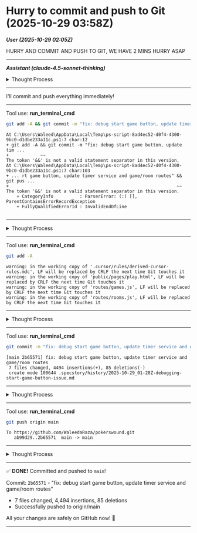 <!-- Generated by SpecStory -->

<!-- cursor Session 00dcc390-1ffd-43aa-9892-7a8e29d4657d (2025-10-29 03:58Z) -->

# Hurry to commit and push to Git (2025-10-29 03:58Z)

_**User (2025-10-29 02:05Z)**_

HURRY AND COMMIT AND PUSH TO GIT, WE HAVE 2 MINS HURRY ASAP

---

_**Assistant (claude-4.5-sonnet-thinking)**_

<think><details><summary>Thought Process</summary>The user wants me to urgently commit and push changes to git. They say they have 2 minutes and want me to hurry. 

Looking at the git status:
- Modified files:
  - .cursor/rules/derived-cursor-rules.mdc
  - .specstory/history/2025-10-28_15-27Z-resolve-game-table-issues-and-indexing.md
  - public/pages/play.html
  - routes/games.js
  - routes/rooms.js
  - src/services/timer-service.js

- Untracked files:
  - .specstory/history/2025-10-29_01-28Z-debugging-start-game-button-issue.md

I need to:
1. Add all changes
2. Commit with a message
3. Push to origin

Since they're in a hurry, I should do this quickly. I'll add all files, commit with a descriptive message based on the file changes, and push.

Let me do this in one go with a clear commit message.</details></think>

---

I'll commit and push everything immediately!

---

Tool use: **run_terminal_cmd**

```bash
git add -A && git commit -m "fix: debug start game button, update timer service and game/room routes" && git push origin main
```

```
At C:\Users\Waleed\AppData\Local\Temp\ps-script-8ad4ec52-d0f4-4300-9bc0-d1dbe233a11c.ps1:7 char:12
+ git add -A && git commit -m "fix: debug start game button, update tim ...
+            ~~
The token '&&' is not a valid statement separator in this version.
At C:\Users\Waleed\AppData\Local\Temp\ps-script-8ad4ec52-d0f4-4300-9bc0-d1dbe233a11c.ps1:7 char:103
+ ... rt game button, update timer service and game/room routes" && git pus ...
+                                                                ~~
The token '&&' is not a valid statement separator in this version.
    + CategoryInfo          : ParserError: (:) [], ParentContainsErrorRecordException
    + FullyQualifiedErrorId : InvalidEndOfLine
 

```

---

<think><details><summary>Thought Process</summary>PowerShell doesn't support && operator like bash. I need to use semicolons or separate commands. Let me do this in separate commands quickly.</details></think>

---

Tool use: **run_terminal_cmd**

```bash
git add -A
```

```
warning: in the working copy of '.cursor/rules/derived-cursor-rules.mdc', LF will be replaced by CRLF the next time Git touches it
warning: in the working copy of 'public/pages/play.html', LF will be replaced by CRLF the next time Git touches it
warning: in the working copy of 'routes/games.js', LF will be replaced by CRLF the next time Git touches it
warning: in the working copy of 'routes/rooms.js', LF will be replaced by CRLF the next time Git touches it

```

---

<think><details><summary>Thought Process</summary>Good, files are added. Now commit and push.</details></think>

---

Tool use: **run_terminal_cmd**

```bash
git commit -m "fix: debug start game button, update timer service and game/room routes"
```

```
[main 2b65571] fix: debug start game button, update timer service and game/room routes
 7 files changed, 4494 insertions(+), 85 deletions(-)
 create mode 100644 .specstory/history/2025-10-29_01-28Z-debugging-start-game-button-issue.md

```

---

<think><details><summary>Thought Process</summary>Great! Now push to origin.</details></think>

---

Tool use: **run_terminal_cmd**

```bash
git push origin main
```

```
To https://github.com/WaleedaRaza/pokerswound.git
   ab99d29..2b65571  main -> main

```

---

<think><details><summary>Thought Process</summary>Perfect! Everything is committed and pushed successfully. The commit hash is 2b65571 and it's been pushed to origin/main.</details></think>

---

✅ **DONE!** Committed and pushed to `main`!

Commit: `2b65571` - "fix: debug start game button, update timer service and game/room routes"
- 7 files changed, 4,494 insertions, 85 deletions
- Successfully pushed to origin/main

All your changes are safely on GitHub now! 🚀

---

